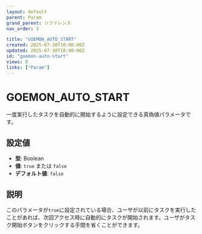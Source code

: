 ```yaml
---
layout: default
parent: Param
grand_parent: リファレンス
nav_order: 3

title: "GOEMON_AUTO_START"
created: 2025-07-30T10:00:00Z
updated: 2025-07-30T10:00:00Z
id: "goemon-auto-start"
views: 0
links: ["Param"]
---
```


# GOEMON_AUTO_START

一度実行したタスクを自動的に開始するように設定できる真偽値パラメータです。

## 設定値

- **型**: Boolean
- **値**: `true` または `false`
- **デフォルト値**: `false`

## 説明

このパラメータが`true`に設定されている場合、ユーザが以前にタスクを実行したことがあれば、次回アクセス時に自動的にタスクが開始されます。ユーザがタスク開始ボタンをクリックする手間を省くことができます。